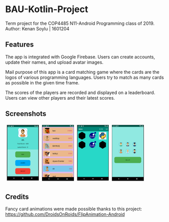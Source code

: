 # BAU-Kotlin-Project

Term project for the COP4485 N11-Android Programming class of 2019.
Author: Kenan Soylu | 1601204

## Features

The app is integrated with Google Firebase. Users can create accounts, update their names, and upload avatar images.

Mail purpose of this app is a card matching game where the cards are the logos of various programming languages. Users try to match as many cards as possible in the given time frame.

The scores of the players are recorded and displayed on a leaderboard. Users can view other players and their latest scores.

## Screenshots

<div class="row" 
    style="clear: both;
            display: table;">
  <div class="column" 
  style="float: left;
        width: 20%;
        padding: 5px;">
    <img src="https://raw.githubusercontent.com/Creskendoll/BAU-Kotlin-Project/master/screenshots/1.png" style="width:100%">
  </div>
  <div class="column" 
  style="float: left;
        width: 20%;
        padding: 5px;">
    <img src="https://raw.githubusercontent.com/Creskendoll/BAU-Kotlin-Project/master/screenshots/2.png" style="width:100%">
  </div>
  <div class="column" 
  style="float: left;
        width: 20%;
        padding: 5px;">
    <img src="https://raw.githubusercontent.com/Creskendoll/BAU-Kotlin-Project/master/screenshots/3.png" style="width:100%">
  </div>
  <div class="column" 
  style="float: left;
        width: 20%;
        padding: 5px;">
    <img src="https://raw.githubusercontent.com/Creskendoll/BAU-Kotlin-Project/master/screenshots/4.png" style="width:100%">
  </div>

</div>

## Credits

Fancy card animations were made possible thanks to this project: https://github.com/DroidsOnRoids/FlipAnimation-Android
